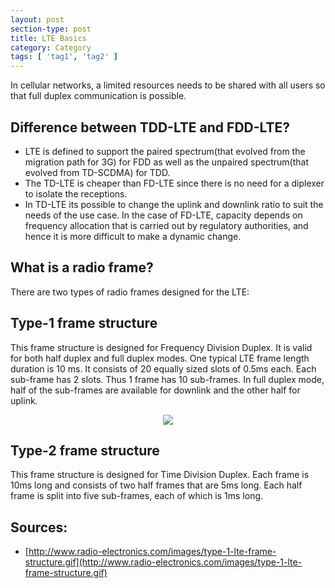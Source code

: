 ```yaml
---
layout: post
section-type: post
title: LTE Basics
category: Category
tags: [ 'tag1', 'tag2' ]
---
```


In cellular networks, a limited resources needs to be shared with all users so that full duplex communication is possible.

## Difference between TDD-LTE and FDD-LTE?

* LTE is defined to support the paired spectrum(that evolved from the migration path for 3G) for FDD as well as the unpaired spectrum(that evolved from TD-SCDMA) for TDD. 
* The TD-LTE is cheaper than FD-LTE since there is no need for a diplexer to isolate the receptions. 
* In TD-LTE its possible to change the uplink and downlink ratio to suit the needs of the use case. In the case of FD-LTE, capacity depends on frequency allocation that is carried out by regulatory authorities, and hence it is more difficult to make a dynamic change. 


## What is a radio frame? 

There are two types of radio frames designed for the LTE: 

## Type-1 frame structure 

This frame structure is designed for Frequency Division Duplex. It is valid for both half duplex and full duplex modes. One typical LTE frame length duration is 10 ms. It consists of 20 equally sized slots of 0.5ms each. Each sub-frame has 2 slots. Thus 1 frame has 10 sub-frames. In full duplex mode, half of the sub-frames are available for downlink and the other half for uplink. 

<p align="center">
    <img src="http://www.radio-electronics.com/images/type-1-lte-frame-structure.gif">
</p>

## Type-2 frame structure 

This frame structure is designed for Time Division Duplex. Each frame is 10ms long and consists of two half frames that are 5ms long. Each half frame is split into five sub-frames, each of which is 1ms long. 

## Sources: 

* [http://www.radio-electronics.com/images/type-1-lte-frame-structure.gif](http://www.radio-electronics.com/images/type-1-lte-frame-structure.gif)
